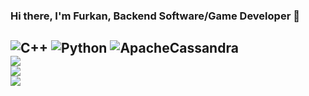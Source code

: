 ### Hi there, I'm Furkan, Backend Software/Game Developer 👋
![C++](https://img.shields.io/badge/c++-%2300599C.svg?style=for-the-badge&logo=c%2B%2B&logoColor=white) ![Python](https://img.shields.io/badge/python-3670A0?style=for-the-badge&logo=python&logoColor=ffdd54) ![ApacheCassandra](https://img.shields.io/badge/cassandra-%231287B1.svg?style=for-the-badge&logo=apache-cassandra&logoColor=white)
<br/>
![](https://github-readme-streak-stats.herokuapp.com/?user=furkankykc&theme=dark&hide_border=false)<br/>
![](https://github-readme-stats.vercel.app/api/top-langs/?username=furkankykc&theme=dark&hide_border=false&include_all_commits=true&count_private=true&layout=compact)
<br/>
[![](https://visitcount.itsvg.in/api?id=Furkankykc&label=Profile%20Views&color=0&icon=0&pretty=false)](https://visitcount.itsvg.in)
---
[website]: https://furkankykc.me
[twitter]: https://twitter.com/furkankykc
[mail]: mailto:furkanfbr@gmail.com
[instagram]: https://instagram.com/furkankykc
[linkedin]: https://linkedin.com/in/furkankykc
[discord]: https://linkedin.com/in/furkankykc 
